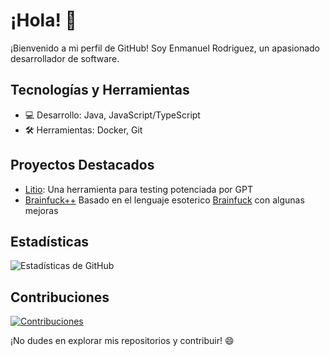 # ¡Hola! 👋

¡Bienvenido a mi perfil de GitHub! Soy Enmanuel Rodriguez, un apasionado desarrollador de software.

## Tecnologías y Herramientas
- 💻 Desarrollo: Java, JavaScript/TypeScript
- 🛠️ Herramientas: Docker, Git

## Proyectos Destacados
- [Litio](https://github.com/lizardwine/litio): Una herramienta para testing potenciada por GPT
- [Brainfuck++](https://github.com/lizardwine/brainfuckpp) Basado en el lenguaje esoterico [Brainfuck](https://es.wikipedia.org/wiki/Brainfuck) con algunas mejoras
## Estadísticas
![Estadísticas de GitHub](https://github-readme-stats.vercel.app/api?username=lizardwine&show_icons=true&hide_title=true&hide_border=true&count_private=true)

## Contribuciones
[![Contribuciones](https://img.shields.io/badge/Contribuciones-bienvenidas-brightgreen)](CONTRIBUTING.md)

¡No dudes en explorar mis repositorios y contribuir! 😄
